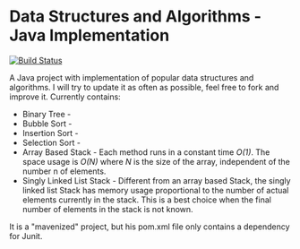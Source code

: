 # Data Structures and Algorithms - Java Implementation

[![Build Status](https://travis-ci.org/rafaelcfreire/java_algorithms.png)](https://travis-ci.org/rafaelcfreire/java_algorithms)

A Java project with implementation of popular data structures and algorithms. I will try to update it as often as possible, feel free to fork and improve it.
Currently contains:
* Binary Tree - 
* Bubble Sort -
* Insertion Sort - 
* Selection Sort -
* Array Based Stack - Each method runs in a constant time <i>O(1)</i>. The space usage is <i>O(N)</i> where <i>N</i> is the size of the array, independent of the number n of elements.
* Singly Linked List Stack - Different from an array based Stack, the singly linked list Stack has memory usage proportional to the number of actual elements currently in the stack. This is a best choice when the final number of elements in the stack is not known.

It is a "mavenized" project, but his pom.xml file only contains a dependency for Junit. 

